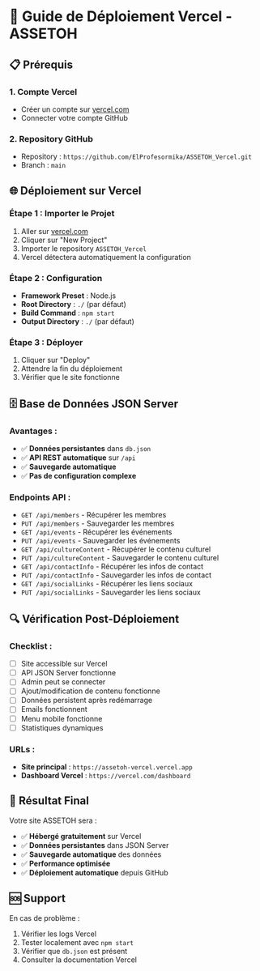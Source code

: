 # 🚀 Guide de Déploiement Vercel - ASSETOH

## 📋 Prérequis

### 1. Compte Vercel
- Créer un compte sur [vercel.com](https://vercel.com)
- Connecter votre compte GitHub

### 2. Repository GitHub
- Repository : `https://github.com/ElProfesormika/ASSETOH_Vercel.git`
- Branch : `main`

## 🌐 Déploiement sur Vercel

### Étape 1 : Importer le Projet
1. Aller sur [vercel.com](https://vercel.com)
2. Cliquer sur "New Project"
3. Importer le repository `ASSETOH_Vercel`
4. Vercel détectera automatiquement la configuration

### Étape 2 : Configuration
- **Framework Preset** : Node.js
- **Root Directory** : `./` (par défaut)
- **Build Command** : `npm start`
- **Output Directory** : `./` (par défaut)

### Étape 3 : Déployer
1. Cliquer sur "Deploy"
2. Attendre la fin du déploiement
3. Vérifier que le site fonctionne

## 🗄️ Base de Données JSON Server

### Avantages :
- ✅ **Données persistantes** dans `db.json`
- ✅ **API REST automatique** sur `/api`
- ✅ **Sauvegarde automatique**
- ✅ **Pas de configuration complexe**

### Endpoints API :
- `GET /api/members` - Récupérer les membres
- `PUT /api/members` - Sauvegarder les membres
- `GET /api/events` - Récupérer les événements
- `PUT /api/events` - Sauvegarder les événements
- `GET /api/cultureContent` - Récupérer le contenu culturel
- `PUT /api/cultureContent` - Sauvegarder le contenu culturel
- `GET /api/contactInfo` - Récupérer les infos de contact
- `PUT /api/contactInfo` - Sauvegarder les infos de contact
- `GET /api/socialLinks` - Récupérer les liens sociaux
- `PUT /api/socialLinks` - Sauvegarder les liens sociaux

## 🔍 Vérification Post-Déploiement

### Checklist :
- [ ] Site accessible sur Vercel
- [ ] API JSON Server fonctionne
- [ ] Admin peut se connecter
- [ ] Ajout/modification de contenu fonctionne
- [ ] Données persistent après redémarrage
- [ ] Emails fonctionnent
- [ ] Menu mobile fonctionne
- [ ] Statistiques dynamiques

### URLs :
- **Site principal** : `https://assetoh-vercel.vercel.app`
- **Dashboard Vercel** : `https://vercel.com/dashboard`

## 🎉 Résultat Final

Votre site ASSETOH sera :
- ✅ **Hébergé gratuitement** sur Vercel
- ✅ **Données persistantes** dans JSON Server
- ✅ **Sauvegarde automatique** des données
- ✅ **Performance optimisée**
- ✅ **Déploiement automatique** depuis GitHub

## 🆘 Support

En cas de problème :
1. Vérifier les logs Vercel
2. Tester localement avec `npm start`
3. Vérifier que `db.json` est présent
4. Consulter la documentation Vercel
